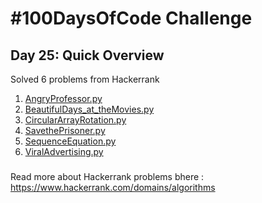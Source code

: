 # #100DaysOfCode Challenge
## Day 25: Quick Overview
Solved 6 problems from Hackerrank  
1. [AngryProfessor.py](https://github.com/divyatejakotteti/100DaysOfCode/blob/master/Day%2325/AngryProfessor.py)
2. [BeautifulDays_at_theMovies.py](https://github.com/divyatejakotteti/100DaysOfCode/blob/master/Day%2325/BeautifulDays_at_theMovies.py)
3. [CircularArrayRotation.py](https://github.com/divyatejakotteti/100DaysOfCode/blob/master/Day%2325/CircularArrayRotation.py)
5. [SavethePrisoner.py](https://github.com/divyatejakotteti/100DaysOfCode/blob/master/Day%2325/SavethePrisoner.py)
6. [SequenceEquation.py](https://github.com/divyatejakotteti/100DaysOfCode/blob/master/Day%2325/SequenceEquation.py)
7. [ViralAdvertising.py](https://github.com/divyatejakotteti/100DaysOfCode/blob/master/Day%2325/ViralAdvertising.py)
### 
Read more about Hackerrank problems bhere : https://www.hackerrank.com/domains/algorithms